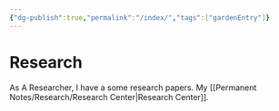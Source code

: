 ```yaml
---
{"dg-publish":true,"permalink":"/index/","tags":["gardenEntry"]}
---
```


# Research

As A Researcher, I have a some research papers. My [[Permanent Notes/Research/Research Center\|Research Center]].
